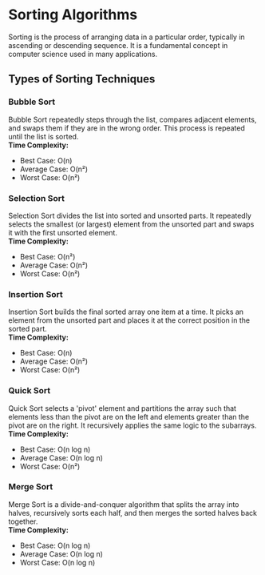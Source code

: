 # Sorting Algorithms

Sorting is the process of arranging data in a particular order, typically in ascending or descending sequence. It is a fundamental concept in computer science used in many applications.

## Types of Sorting Techniques

### Bubble Sort

Bubble Sort repeatedly steps through the list, compares adjacent elements, and swaps them if they are in the wrong order. This process is repeated until the list is sorted.  
**Time Complexity:**

- Best Case: O(n)
- Average Case: O(n²)
- Worst Case: O(n²)

### Selection Sort

Selection Sort divides the list into sorted and unsorted parts. It repeatedly selects the smallest (or largest) element from the unsorted part and swaps it with the first unsorted element.  
**Time Complexity:**

- Best Case: O(n²)
- Average Case: O(n²)
- Worst Case: O(n²)

### Insertion Sort

Insertion Sort builds the final sorted array one item at a time. It picks an element from the unsorted part and places it at the correct position in the sorted part.  
**Time Complexity:**

- Best Case: O(n)
- Average Case: O(n²)
- Worst Case: O(n²)

### Quick Sort

Quick Sort selects a 'pivot' element and partitions the array such that elements less than the pivot are on the left and elements greater than the pivot are on the right. It recursively applies the same logic to the subarrays.  
**Time Complexity:**

- Best Case: O(n log n)
- Average Case: O(n log n)
- Worst Case: O(n²)

### Merge Sort

Merge Sort is a divide-and-conquer algorithm that splits the array into halves, recursively sorts each half, and then merges the sorted halves back together.  
**Time Complexity:**

- Best Case: O(n log n)
- Average Case: O(n log n)
- Worst Case: O(n log n)
